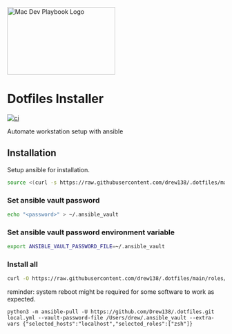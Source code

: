<img src="https://raw.githubusercontent.com/drew138/.dotfiles/main/assets/Mac-Dev-Playbook-Logo.png" width="250" height="156" alt="Mac Dev Playbook Logo" />

# Dotfiles Installer

[![ci][badge-gh-actions]][link-gh-actions]

Automate workstation setup with ansible

## Installation

Setup ansible for installation.

```bash
source <(curl -s https://raw.githubusercontent.com/drew138/.dotfiles/main/roles/scripts/files/setup_ansible.sh)
```

### Set ansible vault password

```bash
echo "<password>" > ~/.ansible_vault
```

### Set ansible vault password environment variable

```bash
export ANSIBLE_VAULT_PASSWORD_FILE=~/.ansible_vault
```

### Install all

```bash
curl -O https://raw.githubusercontent.com/drew138/.dotfiles/main/roles/scripts/files/install.sh && chmod +x install.sh && ./install.sh  && rm install.sh
```

reminder: system reboot might be required for some software to work as expected.

[badge-gh-actions]: https://github.com/drew138/.dotfiles/actions/workflows/ci.yml/badge.svg?event=push
[link-gh-actions]: https://github.com/drew138/.dotfiles/actions?query=workflow%3Aci

```
python3 -m ansible-pull -U https://github.com/Drew138/.dotfiles.git local.yml --vault-password-file /Users/drew/.ansible_vault --extra-vars {"selected_hosts":"localhost","selected_roles":["zsh"]}

```
